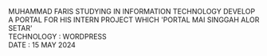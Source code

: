 MUHAMMAD FARIS STUDYING  IN INFORMATION TECHNOLOGY DEVELOP A PORTAL FOR HIS INTERN PROJECT WHICH 'PORTAL MAI SINGGAH ALOR SETAR'<br>TECHNOLOGY : WORDPRESS<br>DATE : 15 MAY 2024
